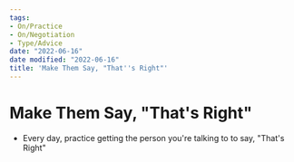 ```yaml
---
tags:
- On/Practice
- On/Negotiation
- Type/Advice
date: "2022-06-16"
date modified: "2022-06-16"
title: 'Make Them Say, "That''s Right"'
---
```


# Make Them Say, "That's Right"
- Every day, practice getting the person you're talking to to say, "That's Right"
